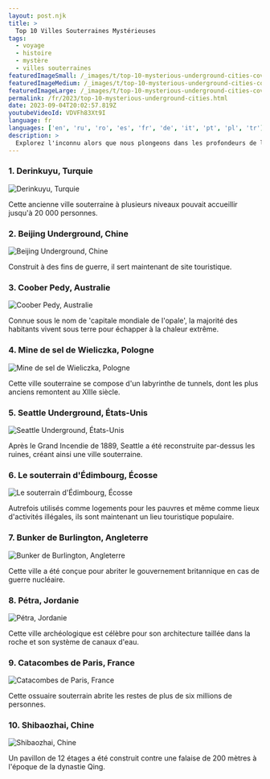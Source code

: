 ```yaml
---
layout: post.njk
title: >
  Top 10 Villes Souterraines Mystérieuses
tags:
  - voyage
  - histoire
  - mystère
  - villes souterraines
featuredImageSmall: /_images/t/top-10-mysterious-underground-cities-cover-fr-small.webp
featuredImageMedium: /_images/t/top-10-mysterious-underground-cities-cover-fr-medium.webp
featuredImageLarge: /_images/t/top-10-mysterious-underground-cities-cover-fr-large.webp
permalink: /fr/2023/top-10-mysterious-underground-cities.html
date: 2023-09-04T20:02:57.819Z
youtubeVideoId: VDVFh83Xt9I
language: fr
languages: ['en', 'ru', 'ro', 'es', 'fr', 'de', 'it', 'pt', 'pl', 'tr']
description: >
  Explorez l'inconnu alors que nous plongeons dans les profondeurs de la terre pour découvrir les 10 villes souterraines les plus mystérieuses et fascinantes qui existent.
---
```


### 1. Derinkuyu, Turquie

![Derinkuyu, Turquie](/_images/2/2956c0f6ac33b2a8a4767f02ae85fafb-medium.webp)

Cette ancienne ville souterraine à plusieurs niveaux pouvait accueillir jusqu'à 20 000 personnes.

### 2. Beijing Underground, Chine

![Beijing Underground, Chine](/_images/1/14dc6b495c8577e5b76bfaa4f3eca6e9-medium.webp)

Construit à des fins de guerre, il sert maintenant de site touristique.

### 3. Coober Pedy, Australie

![Coober Pedy, Australie](/_images/c/c9e73c06272fd3b4f98f2857663efc98-medium.webp)

Connue sous le nom de 'capitale mondiale de l'opale', la majorité des habitants vivent sous terre pour échapper à la chaleur extrême.

### 4. Mine de sel de Wieliczka, Pologne

![Mine de sel de Wieliczka, Pologne](/_images/5/5274526bbff341a5489881465c03c40f-medium.webp)

Cette ville souterraine se compose d'un labyrinthe de tunnels, dont les plus anciens remontent au XIIIe siècle.

### 5. Seattle Underground, États-Unis

![Seattle Underground, États-Unis](/_images/8/8a934c45120f3e7f2ff8d7f4b0195284-medium.webp)

Après le Grand Incendie de 1889, Seattle a été reconstruite par-dessus les ruines, créant ainsi une ville souterraine.

### 6. Le souterrain d'Édimbourg, Écosse

![Le souterrain d'Édimbourg, Écosse](/_images/1/107ea0bd625be108a41d1756bc7f6fdd-medium.webp)

Autrefois utilisés comme logements pour les pauvres et même comme lieux d'activités illégales, ils sont maintenant un lieu touristique populaire.

### 7. Bunker de Burlington, Angleterre

![Bunker de Burlington, Angleterre](/_images/9/9d5a0a425c95dd9faf526736615c8b1a-medium.webp)

Cette ville a été conçue pour abriter le gouvernement britannique en cas de guerre nucléaire.

### 8. Pétra, Jordanie

![Pétra, Jordanie](/_images/3/36827055133fa0b3a96a980a2b923568-medium.webp)

Cette ville archéologique est célèbre pour son architecture taillée dans la roche et son système de canaux d'eau.

### 9. Catacombes de Paris, France

![Catacombes de Paris, France](/_images/6/6bfd5ce92b187d6ad6e0f1a78c8f74aa-medium.webp)

Cette ossuaire souterrain abrite les restes de plus de six millions de personnes.

### 10. Shibaozhai, Chine

![Shibaozhai, Chine](/_images/2/2d25cad8eba83d30bafe63a85c8770d1-medium.webp)

Un pavillon de 12 étages a été construit contre une falaise de 200 mètres à l'époque de la dynastie Qing.

